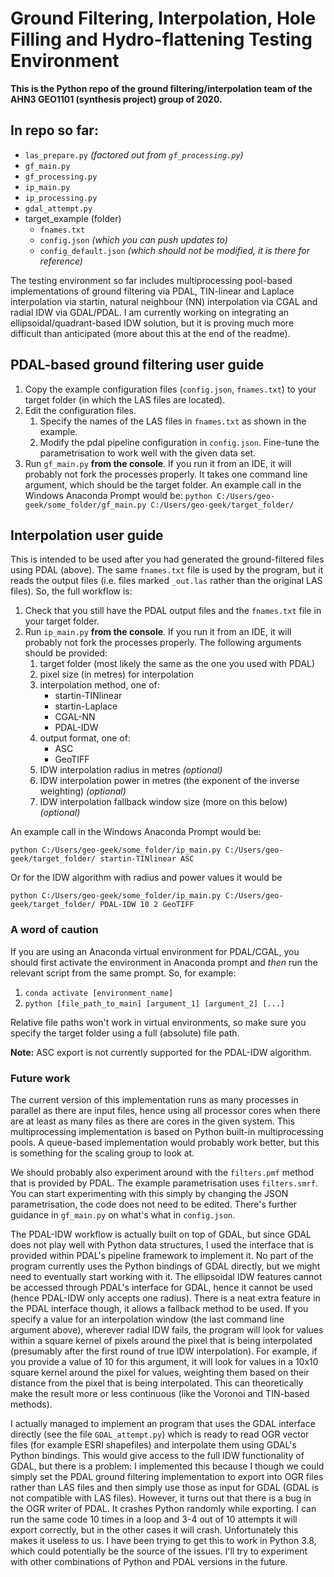 # Ground Filtering, Interpolation, Hole Filling and Hydro-flattening Testing Environment

**This is the Python repo of the ground filtering/interpolation team of the AHN3 GEO1101 (synthesis project) group of 2020.**

## In repo so far:
* `las_prepare.py` _(factored out from `gf_processing.py`)_
* `gf_main.py`
* `gf_processing.py`
* `ip_main.py`
* `ip_processing.py`
* `gdal_attempt.py`
* target_example (folder)
	* `fnames.txt`
	* `config.json` _(which you can push updates to)_
	* `config_default.json` _(which should not be modified, it is there for reference)_

The testing environment so far includes multiprocessing pool-based implementations of ground filtering via PDAL, TIN-linear and Laplace interpolation via startin, 
natural neighbour (NN) interpolation via CGAL and radial IDW via GDAL/PDAL. I am currently working on integrating an ellipsoidal/quadrant-based IDW solution, but it is
proving much more difficult than anticipated (more about this at the end of the readme).

## PDAL-based ground filtering user guide
1. Copy the example configuration files (`config.json`, `fnames.txt`) to your target folder (in which the LAS files are located).
2. Edit the configuration files.
	1. Specify the names of the LAS files in `fnames.txt` as shown in the example.
	2. Modify the pdal pipeline configuration in `config.json`. Fine-tune the parametrisation to work well with the given data set.
4. Run `gf_main.py` **from the console**. If you run it from an IDE, it will probably not fork the processes properly. It takes one command line argument,
which should be the target folder. An example call in the Windows Anaconda Prompt would be: `python C:/Users/geo-geek/some_folder/gf_main.py C:/Users/geo-geek/target_folder/`

## Interpolation user guide
This is intended to be used after you had generated the ground-filtered files using PDAL (above). The same `fnames.txt` file is used by the program, but it reads the output
files (i.e. files marked `_out.las` rather than the original LAS files).
So, the full workflow is:
1. Check that you still have the PDAL output files and the `fnames.txt` file in your target folder.
2. Run `ip_main.py` **from the console**. If you run it from an IDE, it will probably not fork the processes properly. The following arguments should be provided:
    1. target folder (most likely the same as the one you used with PDAL)
    2. pixel size (in metres) for interpolation
    3. interpolation method, one of:
        * startin-TINlinear
        * startin-Laplace
        * CGAL-NN
		* PDAL-IDW
    4. output format, one of:
        * ASC
        * GeoTIFF
    5. IDW interpolation radius in metres _(optional)_
	6. IDW interpolation power in metres (the exponent of the inverse weighting) _(optional)_
	7. IDW interpolation fallback window size (more on this below) _(optional)_

An example call in the Windows Anaconda Prompt would be:

`python C:/Users/geo-geek/some_folder/ip_main.py C:/Users/geo-geek/target_folder/ startin-TINlinear ASC`

Or for the IDW algorithm with radius and power values it would be

`python C:/Users/geo-geek/some_folder/ip_main.py C:/Users/geo-geek/target_folder/ PDAL-IDW 10 2 GeoTIFF`

### A word of caution
If you are using an Anaconda virtual environment for PDAL/CGAL, you should first activate the environment in Anaconda prompt and _then_ run the relevant script
from the same prompt. So, for example:
1. `conda activate [environment_name]`
2. `python [file_path_to_main] [argument_1] [argument_2] [...]`

Relative file paths won't work in virtual environments, so make sure you specify the target folder using a full (absolute) file path.

**Note:** ASC export is not currently supported for the PDAL-IDW algorithm.

### Future work
The current version of this implementation runs as many processes in parallel as there are input files, hence using all processor cores when there are at least as many files as there are cores in
the given system. This multiprocessing implementation is based on Python built-in multiprocessing pools. A queue-based implementation would probably work better, but this is something for the scaling group to look at.

We should probably also experiment around with the `filters.pmf` method that is provided by PDAL. The example parametrisation uses `filters.smrf`. You can start experimenting with this simply by changing the JSON parametrisation, the code does not need to be edited.
There's further guidance in `gf_main.py` on what's what in `config.json`.

The PDAL-IDW workflow is actually built on top of GDAL, but since GDAL does not play well with Python data structures, I used the interface that is provided within PDAL's pipeline framework to implement it.
No part of the program currently uses the Python bindings of GDAL directly, but we might need to eventually start working with it. The ellipsoidal IDW features cannot be accessed through PDAL's interface for GDAL,
hence it cannot be used (hence PDAL-IDW only accepts one radius). There is a neat extra feature in the PDAL interface though, it allows a fallback method to be used. If you specify a value for an interpolation window
(the last command line argument above), wherever radial IDW fails, the program will look for values within a square kernel of pixels around the pixel that is being interpolated (presumably after the first round of
true IDW interpolation). For example, if you provide a value of 10 for this argument, it will look for values in a 10x10 square kernel around the pixel for values, weighting them based on their distance from the
pixel that is being interpolated. This can theoretically make the result more or less continuous (like the Voronoi and TIN-based methods).

I actually managed to implement an program that uses the GDAL interface directly (see the file `GDAL_attempt.py`) which is ready to read OGR vector files (for example ESRI shapefiles) and interpolate them
using GDAL's Python bindings. This would give access to the full IDW functionality of GDAL, but there is a problem: I implemented this because I though we could simply set the PDAL ground filtering implementation
to export into OGR files rather than LAS files and then simply use those as input for GDAL (GDAL is not compatible with LAS files). However, it turns out that there is a bug in the OGR writer of PDAL. It crashes
Python randomly while exporting. I can run the same code 10 times in a loop and 3-4 out of 10 attempts it will export correctly, but in the other cases it will crash. Unfortunately this makes it useless to us.
I have been trying to get this to work in Python 3.8, which could potentially be the source of the issues. I'll try to experiment with other combinations of Python and PDAL versions in the future.